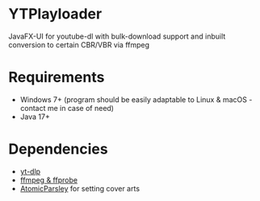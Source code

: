 # YTPlayloader
JavaFX-UI for youtube-dl with bulk-download support and inbuilt conversion to certain CBR/VBR via ffmpeg

# Requirements
- Windows 7+ (program should be easily adaptable to Linux & macOS - contact me in case of need)
- Java 17+

# Dependencies
- [yt-dlp](https://github.com/yt-dlp/yt-dlp)
- [ffmpeg & ffprobe](https://github.com/yt-dlp/FFmpeg-Builds)
- [AtomicParsley](http://atomicparsley.sourceforge.net/) for setting cover arts

